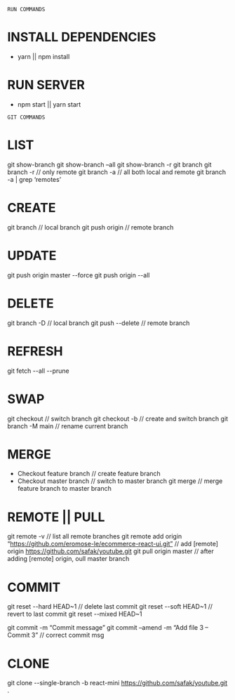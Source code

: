 `RUN COMMANDS`

# INSTALL DEPENDENCIES

- yarn || npm install

# RUN SERVER

- npm start || yarn start

`GIT COMMANDS`

# LIST

git show-branch
git show-branch –all
git show-branch -r
git branch
git branch -r // only remote
git branch -a // all both local and remote
git branch -a | grep ‘remotes’

# CREATE

git branch <branch-name> // local branch
git push origin <branch-name> // remote branch

# UPDATE

git push origin master --force
git push origin --all

# DELETE

git branch -D <branch-name> // local branch
git push <origin> --delete <branch-name> // remote branch

# REFRESH

git fetch --all --prune

# SWAP

git checkout <branch-name> // switch branch
git checkout -b <branch-name> // create and switch branch
git branch -M main // rename current branch

# MERGE

- Checkout feature branch // create feature branch
- Checkout master branch // switch to master branch
  git merge <feature-branch-name> // merge feature branch to master branch

# REMOTE || PULL

git remote -v // list all remote branches
git remote add origin “https://github.com/eromose-le/ecommerce-react-ui.git” // add [remote] origin
https://github.com/safak/youtube.git
git pull origin master // after adding [remote] origin, oull master branch

# COMMIT

git reset --hard HEAD~1 // delete last commit
git reset --soft HEAD~1 // revert to last commit
git reset --mixed HEAD~1

git commit -m “Commit message”
git commit –amend -m “Add file 3 – Commit 3” // correct commit msg

# CLONE

git clone --single-branch -b react-mini https://github.com/safak/youtube.git .
